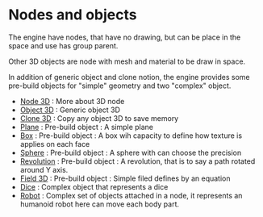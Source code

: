 # Nodes and objects

The engine have nodes, that have no drawing, but can be place in the space and use has group parent.

Other 3D objects are node with mesh and material to be draw in space.

In addition of generic object and clone notion, the engine provides some pre-build objects for "simple"
geometry and two "complex" object.

* [Node 3D](geometry/Node3D.md) : More about 3D node
* [Object 3D](geometry/Object3D.md) : Generic object 3D
* [Clone 3D](geometry/Clone3D.md) : Copy any object 3D to save memory
* [Plane](geometry/Plane.md) : Pre-build object : A simple plane
* [Box](geometry/Box.md) : Pre-build object : A box wih capacity to define how texture is applies on each face
* [Sphere](geometry/Sphere.md) : Pre-build object : A sphere with can choose the precision
* [Revolution](geometry/Revolution.md) : Pre-build object : A revolution, that is to say a path rotated around Y axis.
* [Field 3D](geometry/Field3D.md) : Pre-build object : Simple filed defines by an equation
* [Dice](geometry/Dice.md) : Complex object that represents a dice
* [Robot](geometry/Robot.md) : Complex set of objects attached in a node, it represents an humanoid robot here can move each body part.
